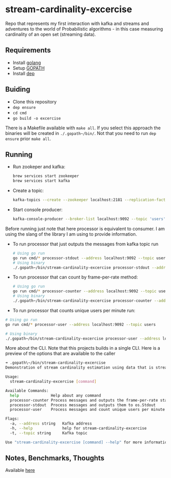 # stream-cardinality-excercise

Repo that represents my first interaction with kafka and streams and adventures to the world of Probabilistic algorithms - in this case measuring cardinality of an open set (streaming data).

## Requirements

- Install [golang](https://golang.org/doc/install)
- Setup [GOPATH](https://github.com/golang/go/wiki/SettingGOPATH)
- Install [dep](https://github.com/golang/dep)

## Buiding

- Clone this repository
- `dep ensure`
- `cd cmd`
- `go build -o excercise`

There is a Makefile available with `make all`. If you select this approach the binaries will be created in `./.gopath~/bin/`. Not that you need to run `dep ensure` prior `make all`.

## Running

- Run zookeper and kafka:

    ```bash
    brew services start zookeeper
    brew services start kafka
    ```
- Create a topic:

    ```bash
    kafka-topics --create --zookeeper localhost:2181 --replication-factor 1 --partitions 1 --topic users
    ```
- Start console producer:

    ```bash
    kafka-console-producer --broker-list localhost:9092 --topic 'users' < ~/code/data/stream.jsonl
    ```

Before running just note that here processor is equivalent to consumer. I am using the slang of the library I am using
to provide information. 

- To run processor that just outputs the messages from kafka topic run

    ```bash
    # Using go run
    go run cmd/* processor-stdout --address localhost:9092 --topic users
    # Using binary
    ./.gopath~/bin/stream-cardinality-excercise processor-stdout --address localhost:9092 --topic users
    ```

- To run processor that can count by frame-per-rate method:

    ```bash
    # Using go run
    go run cmd/* processor-counter --address localhost:9092 --topic users --rate 1s --output-rate 5s --json 1
    # Using binary
    ./.gopath~/bin/stream-cardinality-excercise processor-counter --address localhost:9092 --topic users --rate 1s --output-rate 5s --json 1

    ```

- To run processor that counts unique users per minute run:

```bash
# Using go run
go run cmd/* processor-user --address localhost:9092 --topic users

# Using binary
./.gopath~/bin/stream-cardinality-excercise processor-user --address localhost:9092
```

More about the CLI. Note that this projects builds in a single CLI. Here is a preview of 
the options that are available to the caller

```bash
➜ .gopath\~/bin/stream-cardinality-excercise
Demonstration of stream cardinality estimation using data that is streamed from kafka.

Usage:
  stream-cardinality-excercise [command]

Available Commands:
  help              Help about any command
  processor-counter Process messages and outputs the frame-per-rate stats
  processor-stdout  Process messages and outputs them to os.Stdout
  processor-user    Process messages and count unique users per minute

Flags:
  -a, --address string   Kafka address
  -h, --help             help for stream-cardinality-excercise
  -t, --topic string     Kafka topic

Use "stream-cardinality-excercise [command] --help" for more information about a command.
```

## Notes, Benchmarks, Thoughts

Available [here](doc/notes.md)